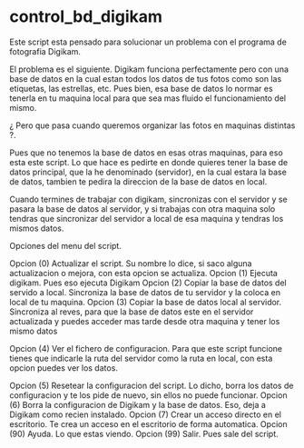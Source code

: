 # control_bd_digikam
Este script esta pensado para solucionar un problema con el programa de fotografia Digikam.

 El problema es el siguiente. Digikam funciona perfectamente pero con una base de datos en la cual estan todos los datos de tus fotos
 como son las etiquetas, las estrellas, etc. Pues bien, esa base de datos lo normar es tenerla en tu maquina local para que sea mas fluido
 el funcionamiento del mismo.

 ¿ Pero que pasa cuando queremos organizar las fotos en maquinas distintas ?.

 Pues que no tenemos la base de datos en esas otras maquinas, para eso esta este script.
 Lo que hace es pedirte en donde quieres tener la base de datos principal, que la he denominado (servidor), en la cual estara la base de datos,
 tambien te pedira la direccion de la base de datos en local.

 Cuando termines de trabajar con digikam, sincronizas con el servidor y se pasara la base de datos al servidor, y si trabajas con otra maquina
 solo tendras que sincronizar del servidor a local de esa maquina y tendras los mismos datos.


 Opciones del menu del script.

 Opcion  (0) Actualizar el script. Su nombre lo dice, si saco alguna actualizacion o mejora, con esta opcion se actualiza.
 Opcion  (1) Ejecuta digikam. Pues eso ejecuta Digikam
 Opcion  (2) Copiar la base de datos del servido a local. Sincroniza la base de datos de tu servidor y la coloca en local de tu maquina.
 Opcion  (3) Copiar la base de datos local al servidor. Sincroniza al reves, para que la base de datos este en el servidor actualizada
                                                        y puedes acceder mas tarde desde otra maquina y tener los mismo datos

 Opcion  (4) Ver el fichero de configuracion. Para que este script funcione tienes que indicarle la ruta del servidor como la ruta en local,
                                              con esta opcion puedes ver los datos.

 Opcion  (5) Resetear la configuracion del script. Lo dicho, borra los datos de configuracion y te los pide de nuevo, sin ellos no puede funcionar.
 Opcion  (6) Borra la configuracion de Digikam y la base de datos. Eso, deja a Digikam como recien instalado.
 Opcion  (7) Crear un acceso directo en el escritorio. Te crea un acceso en el escritorio de forma automatica.
 Opcion (90) Ayuda. Lo que estas viendo.
 Opcion (99) Salir. Pues sale del script.
